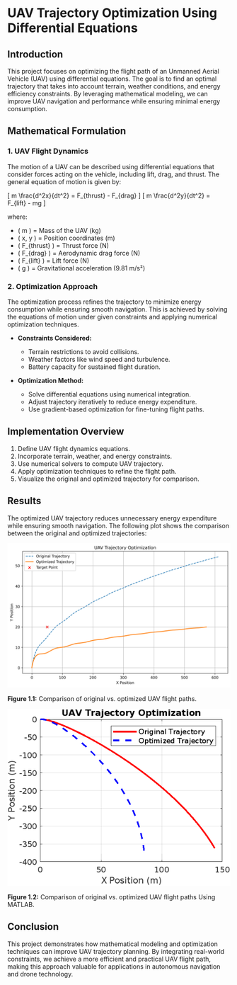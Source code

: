 # UAV Trajectory Optimization Using Differential Equations

## Introduction
This project focuses on optimizing the flight path of an Unmanned Aerial Vehicle (UAV) using differential equations. The goal is to find an optimal trajectory that takes into account terrain, weather conditions, and energy efficiency constraints. By leveraging mathematical modeling, we can improve UAV navigation and performance while ensuring minimal energy consumption.

## Mathematical Formulation

### 1. UAV Flight Dynamics
The motion of a UAV can be described using differential equations that consider forces acting on the vehicle, including lift, drag, and thrust. The general equation of motion is given by:

\[ m \frac{d^2x}{dt^2} = F_{thrust} - F_{drag} \]
\[ m \frac{d^2y}{dt^2} = F_{lift} - mg \]

where:
- \( m \) = Mass of the UAV (kg)
- \( x, y \) = Position coordinates (m)
- \( F_{thrust} \) = Thrust force (N)
- \( F_{drag} \) = Aerodynamic drag force (N)
- \( F_{lift} \) = Lift force (N)
- \( g \) = Gravitational acceleration (9.81 m/s²)

### 2. Optimization Approach
The optimization process refines the trajectory to minimize energy consumption while ensuring smooth navigation. This is achieved by solving the equations of motion under given constraints and applying numerical optimization techniques.

- **Constraints Considered:**
  - Terrain restrictions to avoid collisions.
  - Weather factors like wind speed and turbulence.
  - Battery capacity for sustained flight duration.

- **Optimization Method:**
  - Solve differential equations using numerical integration.
  - Adjust trajectory iteratively to reduce energy expenditure.
  - Use gradient-based optimization for fine-tuning flight paths.

## Implementation Overview
1. Define UAV flight dynamics equations.
2. Incorporate terrain, weather, and energy constraints.
3. Use numerical solvers to compute UAV trajectory.
4. Apply optimization techniques to refine the flight path.
5. Visualize the original and optimized trajectory for comparison.

## Results
The optimized UAV trajectory reduces unnecessary energy expenditure while ensuring smooth navigation. The following plot shows the comparison between the original and optimized trajectories:

![UAV Trajectory Optimization](uav_trajectory_optimization.png)

**Figure 1.1:** Comparison of original vs. optimized UAV flight paths.

![UAV Trajectory Optimization](uav_trajectory_optimization_m.png)

**Figure 1.2:** Comparison of original vs. optimized UAV flight paths Using MATLAB.

## Conclusion
This project demonstrates how mathematical modeling and optimization techniques can improve UAV trajectory planning. By integrating real-world constraints, we achieve a more efficient and practical UAV flight path, making this approach valuable for applications in autonomous navigation and drone technology.

